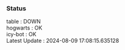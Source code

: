 ### Status


table : DOWN  
hogwarts : OK  
icy-bot : OK  
Latest Update : 2024-08-09 17:08:15.635128
